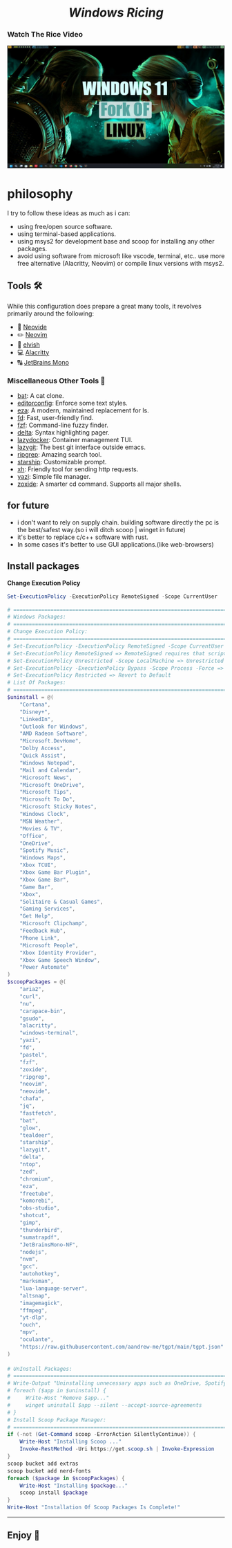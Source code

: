 <h1 align="center"><i>Windows Ricing</i></h1>

### Watch The Rice Video

[![Watch The Rice Video](./assets/thumbnail.jpg)](https://www.youtube.com/watch?v=T-dgnOKJNc4&t=43s)

<!--![alt text](./assets/screen.png)-->

# philosophy

I try to follow these ideas as much as i can:

- using free/open source software.
- using terminal-based applications.
- using msys2 for development base and scoop for installing any other packages.
- avoid using software from microsoft like vscode, terminal, etc.. use more free alternative (Alacritty, Neovim) or compile linux versions with msys2.

## Tools 🛠️

While this configuration does prepare a great many tools, it revolves primarily around the following:

- 📝 [Neovide](https://neovide.dev/)
- ✏️ [Neovim](https://neovim.io)
- 🐠 [elvish](nushell/nushell)
- 💻 [Alacritty](https://alacritty.org/)
- 🔠 [JetBrains Mono](https://www.jetbrains.com/lp/mono/)

### Miscellaneous Other Tools 🎒

- [bat](https://github.com/sharkdp/bat): A cat clone.
- [editorconfig](https://editorconfig.org/): Enforce some text styles.
- [eza](https://eza.rocks/): A modern, maintained replacement for ls.
- [fd](https://github.com/sharkdp/fd): Fast, user-friendly find.
- [fzf](https://github.com/junegunn/fzf): Command-line fuzzy finder.
- [delta](https://github.com/dandavison/delta): Syntax highlighting pager.
- [lazydocker](https://github.com/jesseduffield/lazydocker): Container management TUI.
- [lazygit](https://github.com/jesseduffield/lazygit): The best git interface outside emacs.
- [ripgrep](https://github.com/BurntSushi/ripgrep): Amazing search tool.
- [starship](https://starship.rs/): Customizable prompt.
- [xh](https://github.com/ducaale/xh): Friendly tool for sending http requests.
- [yazi](https://yazi-rs.github.io/): Simple file manager.
- [zoxide](https://github.com/ajeetdsouza/zoxide): A smarter cd command. Supports all major shells.

## for future

- i don't want to rely on supply chain. building software directly the pc is the best/safest way.(so i will ditch scoop | winget in future)
- it's better to replace c/c++ software with rust.
- In some cases it's better to use GUI applications.(like web-browsers)

## Install packages

**Change Execution Policy**

```powershell
Set-ExecutionPolicy -ExecutionPolicy RemoteSigned -Scope CurrentUser
```

```powershell
# =============================================================================== #
# Windows Packages:				                                                  #
# =============================================================================== #
# Change Execution Policy:                                                        #
# =============================================================================== #
# Set-ExecutionPolicy -ExecutionPolicy RemoteSigned -Scope CurrentUser => Recomanded
# Set-ExecutionPolicy RemoteSigned => RemoteSigned requires that scripts downloaded from the internet have a digital signature# Set-ExecutionPolicy Unrestricted -Scope LocalMachine =>
# Set-ExecutionPolicy Unrestricted -Scope LocalMachine => Unrestricted does not enforce any restrictions
# Set-ExecutionPolicy -ExecutionPolicy Bypass -Scope Process -Force => Bypass In Current Session Only
# Set-ExecutionPolicy Restricted => Revert to Default
# List Of Packages:	                                                              #
# =============================================================================== #
$uninstall = @(
    "Cortana",
    "Disney+",
    "LinkedIn",
    "Outlook for Windows",
    "AMD Radeon Software",
    "Microsoft.DevHome",
    "Dolby Access",
    "Quick Assist",
    "Windows Notepad",
    "Mail and Calendar",
    "Microsoft News",
    "Microsoft OneDrive",
    "Microsoft Tips",
    "Microsoft To Do",
    "Microsoft Sticky Notes",
    "Windows Clock",
    "MSN Weather",
    "Movies & TV",
    "Office",
    "OneDrive",
    "Spotify Music",
    "Windows Maps",
    "Xbox TCUI",
    "Xbox Game Bar Plugin",
    "Xbox Game Bar",
    "Game Bar",
    "Xbox",
    "Solitaire & Casual Games",
    "Gaming Services",
    "Get Help",
    "Microsoft Clipchamp",
    "Feedback Hub",
    "Phone Link",
    "Microsoft People",
    "Xbox Identity Provider",
    "Xbox Game Speech Window",
    "Power Automate"
)
$scoopPackages = @(
    "aria2",
    "curl",
    "nu",
    "carapace-bin",
    "gsudo",
    "alacritty",
    "windows-terminal",
    "yazi",
    "fd",
    "pastel",
    "fzf",
    "zoxide",
    "ripgrep",
    "neovim",
    "neovide",
    "chafa",
    "jq",
    "fastfetch",
    "bat",
    "glow",
    "tealdeer",
    "starship",
    "lazygit",
    "delta",
    "ntop",
    "zed",
    "chromium",
    "eza",
    "freetube",
    "komorebi",
    "obs-studio",
    "shotcut",
    "gimp",
    "thunderbird",
    "sumatrapdf",
    "JetBrainsMono-NF",
    "nodejs",
    "nvm",
    "gcc",
    "autohotkey",
    "marksman",
    "lua-language-server",
    "altsnap",
    "imagemagick",
    "ffmpeg",
    "yt-dlp",
    "ouch",
    "mpv",
    "oculante",
    "https://raw.githubusercontent.com/aandrew-me/tgpt/main/tgpt.json"
)

# UnInstall Packages:	                                                          #
# =============================================================================== #
# Write-Output "Uninstalling unnecessary apps such as OneDrive, Spotify, and Disney+..."
# foreach ($app in $uninstall) {
#     Write-Host "Remove $app..."
#     winget uninstall $app --silent --accept-source-agreements
# }
# Install Scoop Package Manager:	                                              #
# =============================================================================== #
if (-not (Get-Command scoop -ErrorAction SilentlyContinue)) {
    Write-Host "Installing Scoop ..."
    Invoke-RestMethod -Uri https://get.scoop.sh | Invoke-Expression
}
scoop bucket add extras
scoop bucket add nerd-fonts
foreach ($package in $scoopPackages) {
    Write-Host "Installing $package..."
    scoop install $package
}
Write-Host "Installation Of Scoop Packages Is Complete!"
```

---

## Enjoy 🤗
